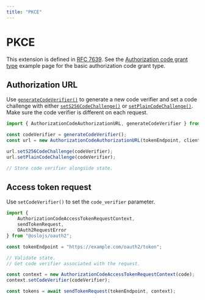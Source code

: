 ```yaml
---
title: "PKCE"
---
```


# PKCE

This extension is defined in [RFC 7639](hhttps://datatracker.ietf.org/doc/html/rfc7636). See the [Authorization code grant type]() example page for the basic authorization code grant type.

## Authorization URL

Use [`generateCodeVerifier()`]() to generate a new code verifier and set a code challenge with either [`setS256CodeChallenge()`]() or [`setPlainCodeChallenge()`](). Make sure the code verifier is different on each request.

```ts
import { AuthorizationCodeAuthorizationURL, generateCodeVerifier } from "@oslojs/oauth2";

const codeVerifier = generateCodeVerifier();
const url = new AuthorizationCodeAuthorizationURL(tokenEndpoint, clientId);

url.setS256CodeChallenge(codeVerifier);
url.setPlainCodeChallenge(codeVerifier);

// Store code verifier alongside state.
```

## Access token request

Use `setCodeVerifier()` to set the `code_verifier` parameter.

```ts
import {
	AuthorizationCodeAccessTokenRequestContext,
	sendTokenRequest,
	OAuth2RequestError
} from "@oslojs/oauth2";

const tokenEndpoint = "https://example.com/oauth2/token";

// Validate state.
// Get code verifier associated with the request.

const context = new AuthorizationCodeAccessTokenRequestContext(code);
context.setCodeVerifier(codeVerifier);

const tokens = await sendTokenRequest(tokenEndpoint, context);
```
